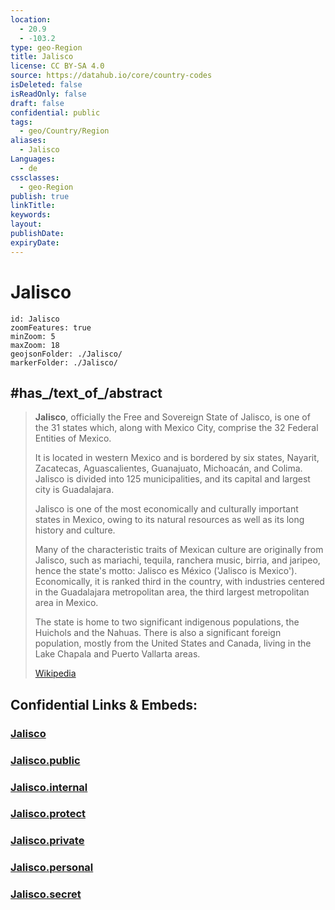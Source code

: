 ```yaml
---
location:
  - 20.9
  - -103.2
type: geo-Region
title: Jalisco
license: CC BY-SA 4.0
source: https://datahub.io/core/country-codes
isDeleted: false
isReadOnly: false
draft: false
confidential: public
tags:
  - geo/Country/Region
aliases:
  - Jalisco
Languages:
  - de
cssclasses:
  - geo-Region
publish: true
linkTitle:
keywords:
layout:
publishDate:
expiryDate:
---
```


# Jalisco

```leaflet
id: Jalisco
zoomFeatures: true 
minZoom: 5 
maxZoom: 18
geojsonFolder: ./Jalisco/
markerFolder: ./Jalisco/
```

## #has_/text_of_/abstract 

> **Jalisco**, officially the Free and Sovereign State of Jalisco, is one of the 31 states which, 
> along with Mexico City, comprise the 32 Federal Entities of Mexico. 
> 
> It is located in western Mexico and is bordered by six states, 
> Nayarit, Zacatecas, Aguascalientes, Guanajuato, Michoacán, and Colima. 
> Jalisco is divided into 125 municipalities, and its capital and largest city is Guadalajara.
>
> Jalisco is one of the most economically and culturally important states in Mexico, 
> owing to its natural resources as well as its long history and culture. 
> 
> Many of the characteristic traits of Mexican culture are originally from Jalisco, 
> such as mariachi, tequila, ranchera music, birria, and jaripeo, hence the state's motto: 
> Jalisco es México ('Jalisco is Mexico').  
> Economically, it is ranked third in the country, 
> with industries centered in the Guadalajara metropolitan area, 
> the third largest metropolitan area in Mexico.
>
> The state is home to two significant indigenous populations, the Huichols and the Nahuas. 
> There is also a significant foreign population, mostly from the United States and Canada, 
> living in the Lake Chapala and Puerto Vallarta areas.
>
> [Wikipedia](https://en.wikipedia.org/wiki/Jalisco) 


## Confidential Links & Embeds: 

### [Jalisco](/_Standards/Earth/Continent/America~Central/Mexico/States~Mexico/Jalisco.md) 

### [Jalisco.public](/_public/Earth/Continent/America~Central/Mexico/States~Mexico/Jalisco.public.md) 

### [Jalisco.internal](/_internal/Earth/Continent/America~Central/Mexico/States~Mexico/Jalisco.internal.md) 

### [Jalisco.protect](/_protect/Earth/Continent/America~Central/Mexico/States~Mexico/Jalisco.protect.md) 

### [Jalisco.private](/_private/Earth/Continent/America~Central/Mexico/States~Mexico/Jalisco.private.md) 

### [Jalisco.personal](/_personal/Earth/Continent/America~Central/Mexico/States~Mexico/Jalisco.personal.md) 

### [Jalisco.secret](/_secret/Earth/Continent/America~Central/Mexico/States~Mexico/Jalisco.secret.md)

